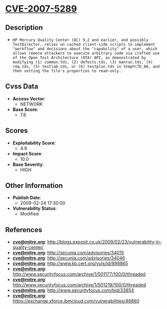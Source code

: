
# [CVE-2007-5289](https://cve.mitre.org/cgi-bin/cvename.cgi?name=CVE-2007-5289)

## Description

- `HP Mercury Quality Center (QC) 9.2 and earlier, and possibly TestDirector, relies on cached client-side scripts to implement "workflow" and decisions about the "capability" of a user, which allows remote attackers to execute arbitrary code via crafted use of the Open Test Architecture (OTA) API, as demonstrated by modifying (1) common.tds, (2) defects.tds, (3) manrun.tds, (4) req.tds, (5) testlab.tds, or (6) testplan.tds in %tmp%\TD_80, and then setting the file's properties to read-only.`

## Cvss Data

- **Access Vector**:
  - NETWORK
- **Base Score**:
  - 7.6

## Scores

- **Exploitability Score**:
  - 4.9
- **Impact Score**:
  - 10.0
- **Base Severity**:
  - HIGH

## Other Information

- **Publish Date**:
  - 2009-02-24 17:30:00
- **Vulnerability Status**:
  - Modified

## References

- **cve@mitre.org**: http://blogs.exposit.co.uk/2009/02/23/vulnerability-in-quality-center/
- **cve@mitre.org**: http://secunia.com/advisories/34015
- **cve@mitre.org**: http://secunia.com/advisories/34046
- **cve@mitre.org**: http://www.kb.cert.org/vuls/id/898865
- **cve@mitre.org**: http://www.securityfocus.com/archive/1/501177/100/0/threaded
- **cve@mitre.org**: http://www.securityfocus.com/archive/1/501219/100/0/threaded
- **cve@mitre.org**: http://www.securityfocus.com/bid/33854
- **cve@mitre.org**: https://exchange.xforce.ibmcloud.com/vulnerabilities/48860
